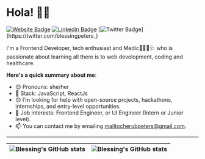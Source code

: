# Hola! 👋🏾

[![Website Badge](https://img.shields.io/badge/-blessingpeters-D9FBE1?style=for-the-badge&logo=Google-Chrome&logoColor=white&link=#)](https://blessingpeters.vercel.app/) [![Linkedin Badge](https://img.shields.io/badge/-blessingpeter-blue?style=for-the-badge&logo=Linkedin&logoColor=white&link=https://www.linkedin.com/in/blessing-peter-3a48931a9/)](https://www.linkedin.com/in/blessingpeters) [![Twitter Badge](https://img.shields.io/badge/-@blessingpeters_-1ca0f1?style=for-the-badge&logo=twitter&logoColor=white&link=https://twitter.com/blessingpeters_)](https://twitter.com/blessingpeters_)

I'm a Frontend Developer, tech enthusiast and Medic👩🏽‍🔬🩺 who is passionate about learning all there is to web development, coding and healthcare.

**Here's a quick summary about me**:

- 😊 Pronouns: she/her
- 🌱 Stack: JavaScript, ReactJs
- 😊 I’m looking for help with open-source projects, hackathons, internships, and entry-level opportunities.
- 💼 Job interests: Frontend Engineer, or UI Engineer (Intern or Junior level).
- 📫 You can contact me by emailing mailtocherubpeters@gmail.com.

---

| <img align="center" src="https://github-readme-stats.vercel.app/api?username=blessingpeters&show_icons=true&include_all_commits=true&hide_border=true" alt="Blessing's GitHub stats" /> | <img align="center" src="https://github-readme-stats.vercel.app/api/top-langs/?username=blessingpeters&langs_count=8&layout=compact&hide_border=true" alt="Blessing's GitHub stats" /> |
| ------------- | ------------- |
